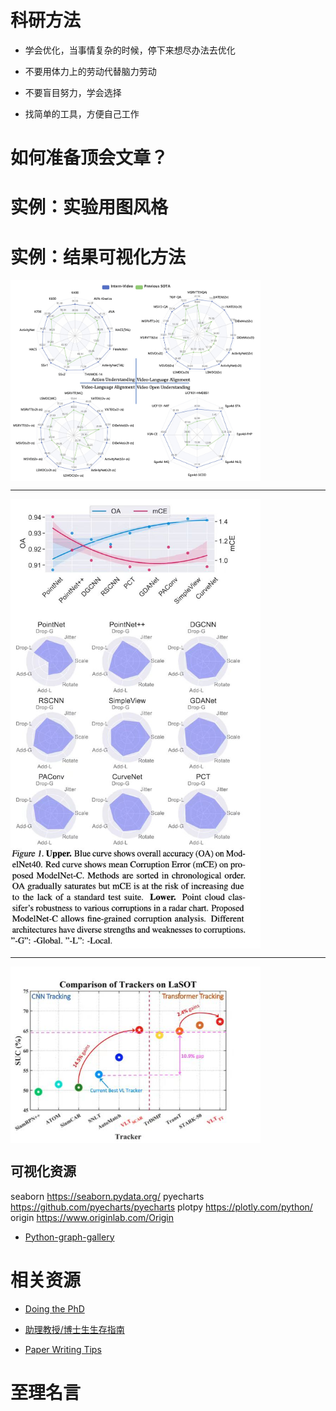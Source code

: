# 科研方法

+ 学会优化，当事情复杂的时候，停下来想尽办法去优化

+ 不要用体力上的劳动代替脑力劳动

+ 不要盲目努力，学会选择

+ 找简单的工具，方便自己工作


# 如何准备顶会文章？


# 实例：实验用图风格


# 实例：结果可视化方法
<img src="./imgs/result_1.jpeg" width=400 alt="示例1" align=center>

----
<img src="./imgs/result_2.jpeg" width=400 alt="示例1" align=center>

----

<img src="./imgs/result_3.jpeg" width=400 alt="示例1" align=center>

## 可视化资源
seaborn https://seaborn.pydata.org/
pyecharts https://github.com/pyecharts/pyecharts
plotpy https://plotly.com/python/
origin https://www.originlab.com/Origin

+ [Python-graph-gallery](https://www.python-graph-gallery.com/)


# 相关资源

+ [Doing the PhD](https://github.com/shengyp/doing_the_PhD)

+ [助理教授/博士生生存指南](https://github.com/JunweiLiang/awesome_lists)

+ [Paper Writing Tips](https://github.com/MLNLP-World/Paper-Writing-Tips)

# 至理名言
<!--
# 如沐春风

+ 作为一个努力的人，一天工作10个小时，非常正常，我想实验室现在工作时间大于我的人不多，我起码都是10个小时工作时间

+ 谁要这一个月内，不认真学习，出去闹腾，无论是谁，直接离开实验室

+ 讲理由之前，请收拾干净桌子，直接离开

+ 这10天，谁去干其他的事情，无论访问、学生还是员工，请立马辞职离开

+ 不同意的学生，请及时找好下家

+ 如果一个idea还在讨论的时候，你说肯定不行，那你肯定不是xx课题组的成员

+ Deadline来了 难道你们现在不感到兴奋吗？
-->

